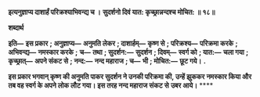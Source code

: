 **इत्यनुज्ञाप्य दाशार्हं परिक्रश्याभिवन्द्य च ।** **सुदर्शनो दिवं यात: कृच्छ्रान्नन्दश्च मोचित: ॥ १८॥** 

**शब्दार्थ** 

**इति—** **इस प्रकार** **; अनुज्ञाप्य—** **अनुमति लेकर** **; दाशार्हम्—** **कृष्ण से** **; परिक्रश्य—** **परिक्रमा करके** **; अभिवन्द्य—** **नमस्कार करके** **;** **च—** **तथा** **; सुदर्शन:—** **सुदर्शन** **; दिवम्—** **स्वर्ग को** **; यात:—** **चला गया** **; कृच्छ्रात्—** **अपने संकट से** **; नन्द:—** **नन्द महाराज** **; च—** **भी** **; मोचित:—** **छूट गये।** **.** 

**इस प्रकार भगवान् कृष्ण की अनुमति पाकर सुदर्शन ने उनकी परिक्रमा की, उन्हें झुककर** **नमस्कार किया और तब वह स्वर्ग के अपने लोक लौट गया। इस तरह नन्द महाराज संकट से** **उबर आये।** **** 